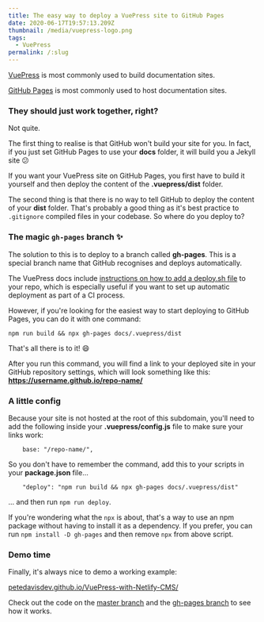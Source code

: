 ```yaml
---
title: The easy way to deploy a VuePress site to GitHub Pages
date: 2020-06-17T19:57:13.209Z
thumbnail: /media/vuepress-logo.png
tags:
  - VuePress
permalink: /:slug
---
```

[VuePress](https://vuepress.vuejs.org/) is most commonly used to build documentation sites. 

[GitHub Pages](https://pages.github.com/) is most commonly used to host documentation sites.

### They should just work together, right?

Not quite.

The first thing to realise is that GitHub won't build your site for you. In fact, if you just set GitHub Pages to use your **docs** folder, it will build you a Jekyll site :confused:

If you want your VuePress site on GitHub Pages, you first have to build it yourself and then deploy the content of the **.vuepress/dist** folder.

The second thing is that there is no way to tell GitHub to deploy the content of your **dist** folder. That's probably a good thing as it's best practice to `.gitignore` compiled files in your codebase. So where do you deploy to?

### The magic `gh-pages` branch :sparkles:

The solution to this is to deploy to a branch called **gh-pages**. This is a special branch name that GitHub recognises and deploys automatically.

The VuePress docs include [instructions on how to add a deploy.sh file](https://vuepress.vuejs.org/guide/deploy.html#github-pages) to your repo, which is especially useful if you want to set up automatic deployment as part of a CI process. 

However, if you're looking for the easiest way to start deploying to GitHub Pages, you can do it with one command:

```
npm run build && npx gh-pages docs/.vuepress/dist
```

That's all there is to it! :smile:

After you run this command, you will find a link to your deployed site in your GitHub repository settings, which will look something like this:  **https://username.github.io/repo-name/**

### A little config

Because your site is not hosted at the root of this subdomain, you'll need to add the following inside your **.vuepress/config.js** file to make sure your links work:

```
    base: "/repo-name/",
```

So you don't have to remember the command, add this to your scripts in your **package.json** file...

```
    "deploy": "npm run build && npx gh-pages docs/.vuepress/dist"
```
... and then run `npm run deploy`.

If you're wondering what the `npx` is about, that's a way to use an npm package without having to install it as a dependency. If you prefer, you can run `npm install -D gh-pages` and then remove `npx` from above script.

### Demo time

Finally, it's always nice to demo a working example:

[petedavisdev.github.io/VuePress-with-Netlify-CMS/](https://petedavisdev.github.io/VuePress-with-Netlify-CMS/)

Check out the code on the [master branch](https://github.com/petedavisdev/VuePress-with-Netlify-CMS) and the [gh-pages branch](https://github.com/petedavisdev/VuePress-with-Netlify-CMS/tree/gh-pages) to see how it works.

<TinyLetter />